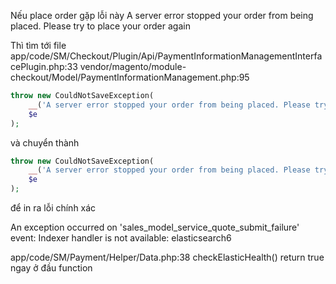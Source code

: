 Nếu place order  gặp lỗi này
	A server error stopped your order from being placed. Please try to place your order again

Thì tìm tới file
	app/code/SM/Checkout/Plugin/Api/PaymentInformationManagementInterfacePlugin.php:33
	vendor/magento/module-checkout/Model/PaymentInformationManagement.php:95

```PHP
throw new CouldNotSaveException(
    __('A server error stopped your order from being placed. Please try to place your order again.'),
    $e
);
```
và chuyển thành
```PHP
throw new CouldNotSaveException(
    __('A server error stopped your order from being placed. Please try to place your order again.' . $e->getMessage()),
    $e
);
```
để in ra lỗi chính xác

An exception occurred on 'sales_model_service_quote_submit_failure' event: Indexer handler is not available: elasticsearch6

app/code/SM/Payment/Helper/Data.php:38
checkElasticHealth() 
return true ngay ở đầu function